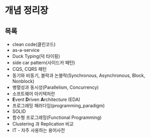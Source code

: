 # 개념 정리장

## 목록

- clean code(클린코드)
- as-a-service
- Duck Typing(덕 타이핑)
- side car pattern(사이드카 패턴)
- CQS, CQRS 패턴
- 동기와 비동기, 블락과 논블락(Synchronous, Asynchronous, Block, Nonblock)
- 병렬성과 동시성(Parallelism, Concurrency)
- 소프트웨어 아키텍처란
- **E**vent **D**riven **A**rchitecture (EDA)
- 프로그래밍 패러다임(programming_paradigm)
- SOLID
- 함수형 프로그래밍(Functional Programming)
- Clustering 과 Replication 비교
- IT - 자주 사용하는 용어사전


